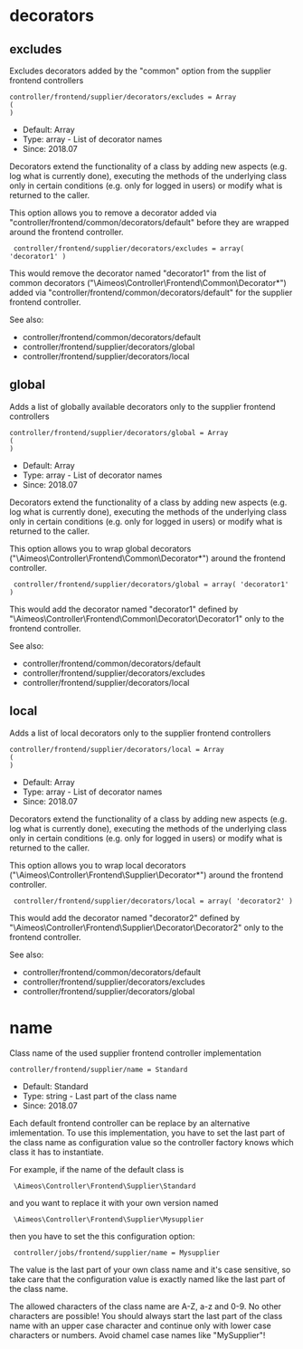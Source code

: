 
# decorators
## excludes

Excludes decorators added by the "common" option from the supplier frontend controllers

```
controller/frontend/supplier/decorators/excludes = Array
(
)
```

* Default: Array
* Type: array - List of decorator names
* Since: 2018.07

Decorators extend the functionality of a class by adding new aspects
(e.g. log what is currently done), executing the methods of the underlying
class only in certain conditions (e.g. only for logged in users) or
modify what is returned to the caller.

This option allows you to remove a decorator added via
"controller/frontend/common/decorators/default" before they are wrapped
around the frontend controller.

```
 controller/frontend/supplier/decorators/excludes = array( 'decorator1' )
```

This would remove the decorator named "decorator1" from the list of
common decorators ("\Aimeos\Controller\Frontend\Common\Decorator\*") added via
"controller/frontend/common/decorators/default" for the supplier frontend controller.

See also:

* controller/frontend/common/decorators/default
* controller/frontend/supplier/decorators/global
* controller/frontend/supplier/decorators/local

## global

Adds a list of globally available decorators only to the supplier frontend controllers

```
controller/frontend/supplier/decorators/global = Array
(
)
```

* Default: Array
* Type: array - List of decorator names
* Since: 2018.07

Decorators extend the functionality of a class by adding new aspects
(e.g. log what is currently done), executing the methods of the underlying
class only in certain conditions (e.g. only for logged in users) or
modify what is returned to the caller.

This option allows you to wrap global decorators
("\Aimeos\Controller\Frontend\Common\Decorator\*") around the frontend controller.

```
 controller/frontend/supplier/decorators/global = array( 'decorator1' )
```

This would add the decorator named "decorator1" defined by
"\Aimeos\Controller\Frontend\Common\Decorator\Decorator1" only to the frontend controller.

See also:

* controller/frontend/common/decorators/default
* controller/frontend/supplier/decorators/excludes
* controller/frontend/supplier/decorators/local

## local

Adds a list of local decorators only to the supplier frontend controllers

```
controller/frontend/supplier/decorators/local = Array
(
)
```

* Default: Array
* Type: array - List of decorator names
* Since: 2018.07

Decorators extend the functionality of a class by adding new aspects
(e.g. log what is currently done), executing the methods of the underlying
class only in certain conditions (e.g. only for logged in users) or
modify what is returned to the caller.

This option allows you to wrap local decorators
("\Aimeos\Controller\Frontend\Supplier\Decorator\*") around the frontend controller.

```
 controller/frontend/supplier/decorators/local = array( 'decorator2' )
```

This would add the decorator named "decorator2" defined by
"\Aimeos\Controller\Frontend\Supplier\Decorator\Decorator2" only to the frontend
controller.

See also:

* controller/frontend/common/decorators/default
* controller/frontend/supplier/decorators/excludes
* controller/frontend/supplier/decorators/global

# name

Class name of the used supplier frontend controller implementation

```
controller/frontend/supplier/name = Standard
```

* Default: Standard
* Type: string - Last part of the class name
* Since: 2018.07

Each default frontend controller can be replace by an alternative imlementation.
To use this implementation, you have to set the last part of the class
name as configuration value so the controller factory knows which class it
has to instantiate.

For example, if the name of the default class is

```
 \Aimeos\Controller\Frontend\Supplier\Standard
```

and you want to replace it with your own version named

```
 \Aimeos\Controller\Frontend\Supplier\Mysupplier
```

then you have to set the this configuration option:

```
 controller/jobs/frontend/supplier/name = Mysupplier
```

The value is the last part of your own class name and it's case sensitive,
so take care that the configuration value is exactly named like the last
part of the class name.

The allowed characters of the class name are A-Z, a-z and 0-9. No other
characters are possible! You should always start the last part of the class
name with an upper case character and continue only with lower case characters
or numbers. Avoid chamel case names like "MySupplier"!
